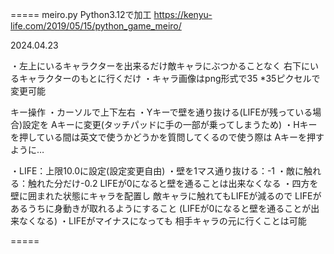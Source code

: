 =====
meiro.py
Python3.12で加工
https://kenyu-life.com/2019/05/15/python_game_meiro/

2024.04.23

・左上にいるキャラクターを出来るだけ敵キャラにぶつかることなく
右下にいるキャラクターのもとに行くだけ
・キャラ画像はpng形式で35 *35ピクセルで変更可能

キー操作
・カーソルで上下左右
・Yキーで壁を通り抜ける(LIFEが残っている場合)設定を
  Aキーに変更(タッチパッドに手の一部が乗ってしまうため)
・Hキーを押している間は英文で使うかどうかを質問してくるので使う際は
  Aキーを押すように…

・LIFE：上限10.0に設定(設定変更自由)
・壁を1マス通り抜ける：-1
・敵に触れる：触れた分だけ-0.2
  LIFEが0になると壁を通ることは出来なくなる
・四方を壁に囲まれた状態にキャラを配置し
  敵キャラに触れてもLIFEが減るので
  LIFEがあるうちに身動きが取れるようにすること
  (LIFEが0になると壁を通ることが出来なくなる)
・LIFEがマイナスになっても
  相手キャラの元に行くことは可能

=====